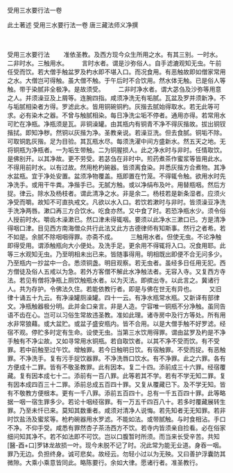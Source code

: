 受用三水要行法一卷


此土著述
受用三水要行法一卷
唐三藏法师义净撰


　　

受用三水要行法
　　准依圣教。及西方现今众生所用之水。有其三别。一时水。二非时水。三触用水。
　　言时水者。谓是沙弥俗人。自手滤漉观知无虫。午前任受而饮。若大僧手触盆罗及杓水即不堪入口。而况食用。有恶触故即如僧家常用之水。大僧岂可得触。虽大僧不触。于午后时不合饮用。然水体无触。已是俗人等触。带于染腻非全极净。是故须受。
　　二非时净水者。谓大苾刍及沙弥等用意之人。并须澡豆及上屑等。连腕四指。咸须净洗无有垢腻。瓦盆及罗并须新净。不与垢腻相染者方得。罗滤此水。皆用铜碗铜杓。灰揩去腻始得取水。若无此等可求。必有染木之器。不曾与触腻相染。每日净洗尘垢不停者。通用亦得。若常用水可贮在净瓶。净瓶须是瓦。非铜澡罐。由其瓶内有铜青不净不得灰揩故。拔出铜钗揩拭。即知净秽。然铜以灰揩为净。圣教亲说。若澡豆洗。但去食腻。铜垢不除。可取铜匙灰揩。足为目验。其瓦瓶水尽。每须洗濯中间方盛新水。然五天之地。无将铜瓶为净瓶者。一为垢生带触。二为铜腥损人。此之净水时与非时。任情取饮。是佛别开。以其净故。更不劳受。若苾刍在非时中。煎药煮茶作蜜浆等皆用此水。不得用前时水。以有过故。然用枪杓碗器。皆须离食染。并悉灰揩方合煮物。其净水盆瓶。宜于净处安置。盆须净物覆盖。瓶即置在竹笼。不得辄令触。欲用水时先净洗手。或用干牛粪。净揩手已。无腻方触。或以净绢布及叶。用替瓶咽。然后方捉。律云。除水及杨枝者。谓此清净之水。非是余二。杨枝若是新条湿者。应须火净受而嚼。故知不可直执戒文。凡欲以水入口。若饮若漱时与非时。皆须澡豆净洗手洗净两唇。漱口再三方合饮水。吃食亦然。又中食了时。若恐净瓶水少。须令俗人授前时水。嚼齿木澡漱已。然口津未得辄咽。要须以此净水三漱口已。方是清净得咽口津。目见西方南海僧众共行此法又此方古德律师有知斯事。然行之者希。若不如是。余腻不除咽咽得罪。亦斋不成。
　　三触用水者。但使无虫。不论净触即得受用。谓添触瓶向大小便处。及洗手足。更余用不得辄将入口。况食用耶。此等三水观知无虫。乃至明相未出已来。皆随事得用。明相既出即便不合无问多少。乃至瓶内一抄盆中一合。悉须铜盏。明目观察。若无虫者。虽经多日任用无犯。西方僧徒及俗人五戒以为急。若外方客僧不解此水净触法者。无容入寺。又复西方寺法。若见有僧将净瓶上厕饮触瓶水者。以为灭法。即摈出寺。以此言之。冀诸行人。共为存护。令佛法久住。若能依教行者。即是与佛在世无有异也。
　　又旧律十诵五十九云。有净澡罐厕澡罐。四十一云。有净水瓶常水瓶。又新译有部律文。净瓶触器极分明。此并金口亲言。非是人造。宁容唯一铜瓶不分净触。虽同告语不齿在心。岂可以习俗生常故违圣教。准如此理。诸寺房中及行方等处。所有用水非常狼藉。或大盆贮。或盆子盛安瓶内。皆不合用。以是大僧手触不好罗滤。经宿不观。停贮多时定有生命。设使无虫。当第三水饮用得罪。谓由盆罗及杓是不净手触有不净尘故。又如寻常用水铜瓶。若自取饮者。以其不净不受而饮。有不受罪。若中前触至过午饮。增触罪。若今日触明日饮。有宿触罪。不受而捉。有恶触罪。不净洗手。复有污手捉饮器罪。不净洗唇口饮水。有不净罪。此之六罪。各有方便成十二罪。皆有不敬圣教罪。此有因本。复二十四。添前成三十六罪。经宿覆藏。复有因本成七十二。添前有一百八罪。此等若其不学。若有不学无知二罪。复有因本成四百三十二罪。添前总成五百四十罪。又复从覆藏已下。及不学无知。皆有不敬教方便根本。更有一千八罪。添前五百四十。总有一千五百四十罪。此等略据一咽一宿生罪多少。若论十咽经宿罪。有一万五千四百八十。若多时覆藏展转生罪。乃至未忏已来。莫知其数重者。咸须对清净人说悔。若先知者无无知罪。若非时饮盐汤及蜜浆等。枪杓碗器用水罗滤。不能如法。或带腻触。与时食相沾。手口不净。不仰手受。咸悉有罪然杏子茶汤西方不饮。若寺内皆须亲自捡看。必在俗家细问知其净不。若不如法即不可饮。岂以口腹暂时所须。而当来长受辛苦。共知[醫-酉+口]罗钵龙故损一叶。现今未脱不记了时。况此常为能无业道。身吞一咽。罪乃无边。负担终身。诚可悲矣。故经云。勿轻小过以为无殃。又曰善护浮囊防其微隙。大乘小乘意皆同此。略陈要行。余如大律。愿诸行者。准圣教行。
